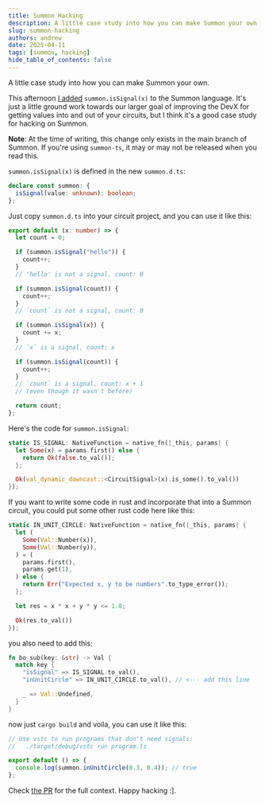 ```yaml
---
title: Summon Hacking
description: A little case study into how you can make Summon your own.
slug: summon-hacking
authors: andrew
date: 2025-04-11
tags: [summon, hacking]
hide_table_of_contents: false
---
```


A little case study into how you can make Summon your own.

<!--truncate-->

This afternoon [I added](https://github.com/voltrevo/summon/pull/22)
`summon.isSignal(x)` to the Summon language. It's just a little ground work
towards our larger goal of improving the DevX for getting values into and out of
your circuits, but I think it's a good case study for hacking on Summon.

**Note**: At the time of writing, this change only exists in the main branch of
Summon. If you're using `summon-ts`, it may or may not be released when you read
this.

`summon.isSignal(x)` is defined in the new `summon.d.ts`:

```ts
declare const summon: {
  isSignal(value: unknown): boolean;
};
```

Just copy `summon.d.ts` into your circuit project, and you can use it like this:

```ts
export default (x: number) => {
  let count = 0;

  if (summon.isSignal("hello")) {
    count++;
  }
  // 'hello' is not a signal, count: 0

  if (summon.isSignal(count)) {
    count++;
  }
  // `count` is not a signal, count: 0

  if (summon.isSignal(x)) {
    count += x;
  }
  // `x` is a signal, count: x

  if (summon.isSignal(count)) {
    count++;
  }
  // `count` is a signal, count: x + 1
  // (even though it wasn't before)

  return count;
};
```

Here's the code for `summon.isSignal`:

```rust
static IS_SIGNAL: NativeFunction = native_fn(|_this, params| {
  let Some(x) = params.first() else {
    return Ok(false.to_val());
  };

  Ok(val_dynamic_downcast::<CircuitSignal>(x).is_some().to_val())
});
```

If you want to write some code in rust and incorporate that into a Summon
circuit, you could put some other rust code here like this:

```rust
static IN_UNIT_CIRCLE: NativeFunction = native_fn(|_this, params| {
  let (
    Some(Val::Number(x)),
    Some(Val::Number(y)),
  ) = (
    params.first(),
    params.get(1),
  ) else {
    return Err("Expected x, y to be numbers".to_type_error());
  };

  let res = x * x + y * y <= 1.0;

  Ok(res.to_val())
});
```

you also need to add this:

```rust
fn bo_sub(key: &str) -> Val {
  match key {
    "isSignal" => IS_SIGNAL.to_val(),
    "inUnitCircle" => IN_UNIT_CIRCLE.to_val(), // <--- add this line

    _ => Val::Undefined,
  }
}
```

now just `cargo build` and voila, you can use it like this:

```ts
// Use vstc to run programs that don't need signals:
//   ./target/debug/vstc run program.ts

export default () => {
  console.log(summon.inUnitCircle(0.3, 0.4)); // true
};
```

Check [the PR](https://github.com/voltrevo/summon/pull/22) for the full context.
Happy hacking :].
